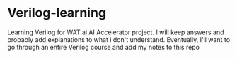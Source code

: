 # Verilog-learning
Learning Verilog for WAT.ai AI Accelerator project. I will keep answers and probably add explanations to what i don't understand. Eventually, I'll want to go through an entire Verilog course and add my notes to this repo
